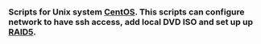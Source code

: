 <h3>Scripts for Unix system <a href="https://www.centos.org/">CentOS</a>. This scripts can configure network to&nbsp;have ssh access,&nbsp;add local DVD ISO and&nbsp;set up up <a href="https://www.techtarget.com/searchstorage/definition/RAID-5-redundant-array-of-independent-disks">RAID5</a>.</h3>
